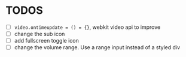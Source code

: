 # TODOS

- [ ] `video.ontimeupdate = () = {}`, webkit video api to improve
- [ ] change the sub icon
- [ ] add fullscreen toggle icon
- [ ] change the volume range. Use a range input instead of a styled div
